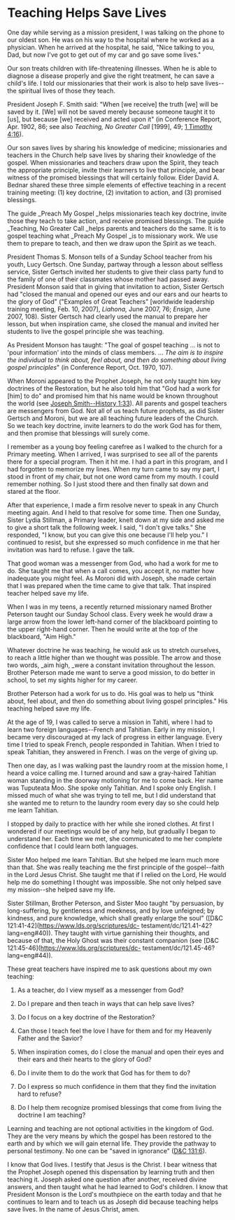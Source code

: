 # Teaching Helps Save Lives

One day while serving as a mission president, I was talking on the phone to
our oldest son. He was on his way to the hospital where he worked as a
physician. When he arrived at the hospital, he said, "Nice talking to you,
Dad, but now I've got to get out of my car and go save some lives."

Our son treats children with life-threatening illnesses. When he is able to
diagnose a disease properly and give the right treatment, he can save a
child's life. I told our missionaries that their work is also to help save
lives--the spiritual lives of those they teach.

President Joseph F. Smith said: "When [we receive] the truth [we] will be
saved by it. [We] will not be saved merely because someone taught it to [us],
but because [we] received and acted upon it" (in Conference Report, Apr. 1902,
86; see also _Teaching, No Greater Call_ [1999], 49; [1 Timothy
4:16](https://www.lds.org/scriptures/nt/1-tim/4.16?lang=eng#15)).

Our son saves lives by sharing his knowledge of medicine; missionaries and
teachers in the Church help save lives by sharing their knowledge of the
gospel. When missionaries and teachers draw upon the Spirit, they teach the
appropriate principle, invite their learners to live that principle, and bear
witness of the promised blessings that will certainly follow. Elder David A.
Bednar shared these three simple elements of effective teaching in a recent
training meeting: (1) key doctrine, (2) invitation to action, and (3) promised
blessings.

The guide _Preach My Gospel _helps missionaries teach key doctrine, invite
those they teach to take action, and receive promised blessings. The guide
_Teaching, No Greater Call _helps parents and teachers do the same. It is to
gospel teaching what _Preach My Gospel _is to missionary work. We use them to
prepare to teach, and then we draw upon the Spirit as we teach.

President Thomas S. Monson tells of a Sunday School teacher from his youth,
Lucy Gertsch. One Sunday, partway through a lesson about selfless service,
Sister Gertsch invited her students to give their class party fund to the
family of one of their classmates whose mother had passed away. President
Monson said that in giving that invitation to action, Sister Gertsch had
"closed the manual and opened our eyes and our ears and our hearts to the
glory of God" ("Examples of Great Teachers" [worldwide leadership training
meeting, Feb. 10, 2007], _Liahona,_ June 2007, 76; _Ensign,_ June 2007, 108).
Sister Gertsch had clearly used the manual to prepare her lesson, but when
inspiration came, she closed the manual and invited her students to live the
gospel principle she was teaching.

As President Monson has taught: "The goal of gospel teaching ... is not to 'pour
information' into the minds of class members. ... _The aim is to inspire the
individual to think about, feel about, and then do something about living
gospel principles_" (in Conference Report, Oct. 1970, 107).

When Moroni appeared to the Prophet Joseph, he not only taught him key
doctrines of the Restoration, but he also told him that "God had a work for
[him] to do" and promised him that his name would be known throughout the
world (see [Joseph Smith--History
1:33](https://www.lds.org/scriptures/pgp/js-h/1.33?lang=eng#32)). All parents
and gospel teachers are messengers from God. Not all of us teach future
prophets, as did Sister Gertsch and Moroni, but we are all teaching future
leaders of the Church. So we teach key doctrine, invite learners to do the
work God has for them, and then promise that blessings will surely come.

I remember as a young boy feeling carefree as I walked to the church for a
Primary meeting. When I arrived, I was surprised to see all of the parents
there for a special program. Then it hit me. I had a part in this program, and
I had forgotten to memorize my lines. When my turn came to say my part, I
stood in front of my chair, but not one word came from my mouth. I could
remember nothing. So I just stood there and then finally sat down and stared
at the floor.

After that experience, I made a firm resolve never to speak in any Church
meeting again. And I held to that resolve for some time. Then one Sunday,
Sister Lydia Stillman, a Primary leader, knelt down at my side and asked me to
give a short talk the following week. I said, "I don't give talks." She
responded, "I know, but you can give this one because I'll help you." I
continued to resist, but she expressed so much confidence in me that her
invitation was hard to refuse. I gave the talk.

That good woman was a messenger from God, who had a work for me to do. She
taught me that when a call comes, you accept it, no matter how inadequate you
might feel. As Moroni did with Joseph, she made certain that I was prepared
when the time came to give that talk. That inspired teacher helped save my
life.

When I was in my teens, a recently returned missionary named Brother Peterson
taught our Sunday School class. Every week he would draw a large arrow from
the lower left-hand corner of the blackboard pointing to the upper right-hand
corner. Then he would write at the top of the blackboard, "Aim High."

Whatever doctrine he was teaching, he would ask us to stretch ourselves, to
reach a little higher than we thought was possible. The arrow and those two
words, _aim high, _were a constant invitation throughout the lesson. Brother
Peterson made me want to serve a good mission, to do better in school, to set
my sights higher for my career.

Brother Peterson had a work for us to do. His goal was to help us "think
about, feel about, and then do something about living gospel principles." His
teaching helped save my life.

At the age of 19, I was called to serve a mission in Tahiti, where I had to
learn two foreign languages--French and Tahitian. Early in my mission, I
became very discouraged at my lack of progress in either language. Every time
I tried to speak French, people responded in Tahitian. When I tried to speak
Tahitian, they answered in French. I was on the verge of giving up.

Then one day, as I was walking past the laundry room at the mission home, I
heard a voice calling me. I turned around and saw a gray-haired Tahitian woman
standing in the doorway motioning for me to come back. Her name was Tuputeata
Moo. She spoke only Tahitian. And I spoke only English. I missed much of what
she was trying to tell me, but I did understand that she wanted me to return
to the laundry room every day so she could help me learn Tahitian.

I stopped by daily to practice with her while she ironed clothes. At first I
wondered if our meetings would be of any help, but gradually I began to
understand her. Each time we met, she communicated to me her complete
confidence that I could learn both languages.

Sister Moo helped me learn Tahitian. But she helped me learn much more than
that. She was really teaching me the first principle of the gospel--faith in
the Lord Jesus Christ. She taught me that if I relied on the Lord, He would
help me do something I thought was impossible. She not only helped save my
mission--she helped save my life.

Sister Stillman, Brother Peterson, and Sister Moo taught "by persuasion, by
long-suffering, by gentleness and meekness, and by love unfeigned; by
kindness, and pure knowledge, which shall greatly enlarge the soul" ([D&amp;C
121:41-42](https://www.lds.org/scriptures/dc-
testament/dc/121.41-42?lang=eng#40)). They taught with virtue garnishing their
thoughts, and because of that, the Holy Ghost was their constant companion
(see [D&amp;C 121:45-46](https://www.lds.org/scriptures/dc-
testament/dc/121.45-46?lang=eng#44)).

These great teachers have inspired me to ask questions about my own teaching:

  1. As a teacher, do I view myself as a messenger from God?

  2. Do I prepare and then teach in ways that can help save lives?

  3. Do I focus on a key doctrine of the Restoration?

  4. Can those I teach feel the love I have for them and for my Heavenly Father and the Savior?

  5. When inspiration comes, do I close the manual and open their eyes and their ears and their hearts to the glory of God?

  6. Do I invite them to do the work that God has for them to do?

  7. Do I express so much confidence in them that they find the invitation hard to refuse?

  8. Do I help them recognize promised blessings that come from living the doctrine I am teaching?

Learning and teaching are not optional activities in the kingdom of God. They
are the very means by which the gospel has been restored to the earth and by
which we will gain eternal life. They provide the pathway to personal
testimony. No one can be "saved in ignorance" ([D&amp;C
131:6](https://www.lds.org/scriptures/dc-testament/dc/131.6?lang=eng#5)).

I know that God lives. I testify that Jesus is the Christ. I bear witness that
the Prophet Joseph opened this dispensation by learning truth and then
teaching it. Joseph asked one question after another, received divine answers,
and then taught what he had learned to God's children. I know that President
Monson is the Lord's mouthpiece on the earth today and that he continues to
learn and to teach us as Joseph did because teaching helps save lives. In the
name of Jesus Christ, amen.

